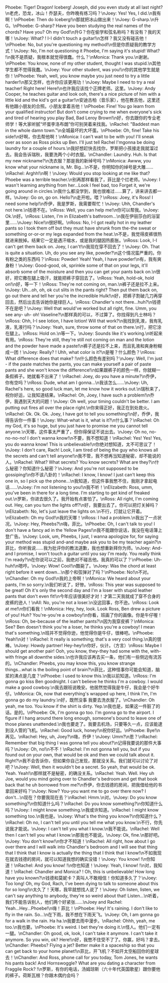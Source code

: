 Phoebe: Tiger! Dragon! Iceberg! Joseph, did you even study at all last night?\n老虎，恐龙，冰山！乔瑟夫，你昨晚有练习吗？\nJoey: Yes! Yes, I did.\n我有啊！\nPhoebe: Then do Iceberg!\n那就把冰山做出来！\nJoey: G-sharp.\n升G。\nPhoebe: G-sharp? Have you been studying the real names of the chords? Have you? Oh my God!\n升G？你在偷学和弦名称吗？有没有？我的天哪！\nJoey: What? ! I-I didn't touch a guitar!\n怎样？我又没有碰吉他！\nPhoebe: No, but you're questioning my method!\n但是你质疑我的教学方式！\nJoey: No, I'm not questioning it Phoebe, I'm saying it's stupid! What? !\n我不是质疑，我根本就觉得很蠢。什么？\nMonica: Thank you.\n谢谢。\nPhoebe: You know, none of my other student, thought I was stupid.\n其他学生都不觉得我蠢。\nJoey: Your other student, was you!\n你的其他学生就是你！\nPhoebe: Yeah, well, you know maybe you just need to try a little harder!\n那又怎样，也许你应该更用功！\nJoey: Maybe I need to try a real teacher! Right here! Here!\n也许我应该找个正牌老师。这里。\nJoey: Andy Cooper, he teaches guitar and look ooh, there's a nice picture of him with a little kid and the kid's got a guitar!\n安迪古柏（音乐家），他在教吉他，这里还有他跟小朋友的合照。小朋友拿着吉他！\nPhoebe: Fine! You go learn from your qualified instructor! But don't come crying to me when everyone's sick and tired of hearing you play Bad, Bad Leroy Brown!\n好，你去跟你的专业老师学！等大家听腻“坏蛋李洛布朗”你可别哭着来找我。\nRachel: "Baddest man in the whole damn town."\n全城最坏的大坏蛋。\nPhoebe: Oh, fine! Take his side!\n好啊，你去帮他啊！\nMonica: I can't wait to be with you! I'll sneak over as soon as Ross picks up Ben. I'll just tell Rachel I'mgonna be doing laundry for a couple of hours.\n我好想赶快去找你，罗斯把小孩接走我就溜过去。我会告诉瑞秋，我要洗两个小时衣服。\nChandler: Laundry. Huh. Is that my new nickname?\n洗衣服？那是我的新绰号吗？\nMonica: Awww, you know what your nickname is, Mr. Big...\n不是，你明知你的绰号是大雕……\nRachel: Arghh!\n啊！\nJoey: Would you stop looking at me like that? Phoebe was a terrible teacher.\n别再那样看我了，菲比是个烂老师。\nJoey: I wasn't learning anything from her...Look I feel bad, too Forget it, we're going around in circles.\n我什么都没学到，我也很难过……算了，讲来讲去都一样。\nJoey: Go on, go on. Hello?\n走开啦。喂？\nRoss: Joey, it's Ross! I need some help!\n乔伊，我是罗斯，我需要帮忙！\nJoey: Uhh, Chandler's not here.\n钱德不在。\nRoss: Well, you can help me!\n你可以帮我。\nJoey: Ok.\n好。\nRoss: Listen, I'm in Elizabeth's bathroom...\n我在伊丽莎白的浴室里……\nJoey: Nice!\n很好啊。\nRoss: No, I-I got really hot in my leather pants so I took them off but they must have shrunk from the-the sweat or something or-or-or my legs expanded from the heat.\n不是，我觉得皮裤很热就进来脱掉。结果它一定是遇汗缩水，或是我的腿因热膨胀。\nRoss: Look, I-I can't get them back on. Joey, I can't!\n我现在穿不回去了！\nJoey: Oh. That is quite a situation. Uh, do you see any like, powder?\n这个情况蛮严重的。你有粉之类的东西吗？\nRoss: Powder! Yeah! Yeah, I have powder!\n有，我有爽身粉！\nJoey: Good-good, ok, sprinkle some of that on your legs, it'll absorb some of the moisture and then you can get your pants back on.\n很好，把它撒在腿上吸汗，就能把裤子穿回去了。\nRoss: Yeah, hold-ok, hold on!\n好，等一下！\nRoss: They're not coming on, man.\n裤子还是拉不上来。\nJoey: Uh...oh, oh, ok cut slits in the pants right? Then put them back on, go out there and tell her you're the incredible Hulk!\n好，把裤子割破几刀再穿回去，然后出去告诉她你是绿巨人。\nRoss: Chandler's not there...huh?\n钱德不在是吧？\nJoey: Well that would've worked but all right, fine. Umm, you see any- uh- oh! Vaseline?\n那样真的可以，不过算了。你找得到凡士林吗？\nRoss: Ohh, I-I see lotion, I have lotion! Will that work?\n我找到乳液，我有乳液，乳液行吗？\nJoey: Yeah, sure, throw some of that on there.\n行，把它涂在腿上。\nRoss: Hold on.\n等一下。\nJoey: Sounds like it's working.\n听起来有用。\nRoss: They're still, they're still not coming on man and the lotion and the powder have made a paste!\n裤子还是拉不上来，而且乳液和爽身粉糊成一团！\nJoey: Really? ! Uhh, what color is it?\n是喔？什么颜色？\nRoss: What difference does that make? !\n什么颜色有差别吗？\nJoey: Well, I'm just - if the paste matches the pants, you can make yourself a pair of paste pants and she won't know the difference!\n如果跟裤子的颜色一样，你就糊一条假裤子。她就看不出来了！\nRachel: Joey, do you have a minute?\n乔伊，你有空吗？\nRoss: Dude, what am I gonna...\n我该怎么……\nJoey: Uh, Rachel's here, so good luck man, let me know how it works out.\n瑞秋来了，祝你好运，让我知道结果。\nRachel: Oh, Joey, I have such a problem!\n乔伊，我遇到天大的问题！\nJoey: Oh well, your timing couldn't be better. I am putting out fires all over the place right.\n你来得正好，我正在到处救火。\nRachel: Ok. Ok. Ok. Joey, I have got to tell you something!\n好，乔伊，我得告诉你一件事！\nJoey: What-what is it, what is it?\n什么事？\nRachel: Oh my God, it's so huge, but you just have to promise me you cannot tell anyone.\n天哪，这件事太严重了，但你得保证不说出去。\nJoey: Oh no, no-no-no-no! I don't wanna know!\n不要，我不想知道！\nRachel: Yes! Yes! Yes, you do wanna know! This is unbelievable!\n你绝对想知道，太不可思议了！\nJoey: I don't care, Rach! Look, I am tired of being the guy who knows all the secrets and can't tell anyone!\n我不管，我不想再当知道秘密，却不能说的人。\nRachel: What? What secrets? You know secrets? What are they?\n什么秘密？你知道什么秘密？\nJoey: And you're not supposed to be gossiping!\n你不该八卦的！\nRachel: I know, I know! I just can't keep this one in, so I pick up the phone...\n我知道，但这件事我憋不住，我刚才拿起电话……\nJoey: I'm not listening to you!\n我不听！\nElizabeth: Ross, umm, you've been in there for a long time. I'm starting to get kind of freaked out.\n罗斯，你进去很久了。我开始有点害怕了。\nRoss: All right, I'm coming out. Hey, can you turn the lights off?\n好，我要出去了。你可以把灯关掉吗？\nElizabeth: No, let's just leave the lights on.\n不行，灯就让它开着。\nElizabeth: Oh my God!\n我的天哪！\nRoss: I had a problem.\n我出了一点状况。\nJoey: Hey, Pheebs?\n嗨，菲比。\nPhoebe: Oh, I can't talk to you! I don't have a fancy ad in the Yellow Pages!\n我不能跟你说话，我没在电话簿上登广告。\nJoey: Look, um, Pheebs, I just, I wanna apologize for, for saying your method was stupid and-and maybe ask you to be my teacher again?\n菲比，你听我说……我为批评你的教法道歉，我也想重新拜你为师。\nJoey: And-and I promise, I won't touch a guitar until you say I'm ready. You really think I'm ready?\n在你说可以之前，我绝对不碰吉他。我真的可以了？\nPhoebe: Uh-huh!\n嗯哼。\nJoey: Wow! Cool!\n酷毙了。\nJoey: Was the chord at least right before it went down...\n那个和弦弹对了吗？\nPhoebe: No!\n不对。\nChandler: Oh my God!\n我的上帝啊！\nMonica: We heard about your pants, I'm so sorry.\n我们听说了，好惨。\nRoss: This year was supposed to be great! Oh it's only the second day and I'm a loser with stupid leather pants that don't even fit!\n今年应该很美好才对！才第二天我就成了穿不合身的皮裤的逊人！\nAll: No, you're not a loser.\n没这回事，你不逊。\nRoss: Look at me!\n你们看我！\nMonica: Hey, hey, look. Look Ross, Ben drew a picture of you! Huh? You're-you're a cowboy!\n你看，班画了你的画像。你是牛仔喔！\nRoss: Oh, be-because of the leather pants?\n因为我穿皮裤？\nMonica: See? Ben doesn't think you're a loser, he thinks you're a cowboy! I mean that's something.\n班并不觉得你逊，他觉得你是牛仔，很棒吧。\nPhoebe: Yeah!\n对！\nRachel: It really is something; that's a very cool thing.\n真的很棒。\nJoey: Howdy partner! Hey-hey!\n你好，伙计。（方言）\nRoss: Maybe I should get another pair! Ooh, you know, they-they had some with the, with-with fringe all downthe sides.\n也许我应该再去买一条，他们有一些侧边有流苏的。\nChandler: Pheebs, you may know this, you know strange things...what is the boiling point of brain?\n菲比，这种怪事你可能会知道，脑浆的沸点是几度？\nPhoebe: I used to know this.\n我以前知道。\nRoss: I'm gonna go kiss Ben goodnight. I can't believe he thinks I'm a cowboy. I would make a good cowboy.\n我去跟班说晚安。他居然觉得我是牛仔，我会是个好牛仔。\nMonica: Ok, now that everything's wrapped up here, I think I'm, I'm gonna go do my laundry.\n好，既然没事 我要去洗衣服了。\nChandler: Oh yeah, me too. You know if the shirt is dirty. Yep.\n我也是，如果这一件脏了的话。是的。\nPhoebe: Ok, I'm gonna go too. I'm gonna go to the airport. I figure if I hang around there long enough, someone's bound to leave one of those planes unattended.\n我也要走了。我要去机场，只要等久一点，应该能逮到没人管的飞机。\nRachel: Good luck, honey!\n祝你好运。\nPhoebe: Bye!\n再见。\nRachel: Hey, uh, Joey?\n嗨，乔伊！\nJoey: Umm?\n恩？\nRachel: Remember that big thing I was gonna tell you about?\n记得我要说的那件大事吗？\nJoey: Oh, no!\n不不！\nRachel: I'm not gonna tell you, but if you found out on your own, that would be ok and then we could talk about it. Right?\n我不会告诉你，但如果你自己发现，那就没关系。我们就可以讨论了对吧？\nJoey: Well, then it wouldn't be a secret. So yeah, that would be ok. Yeah. Yeah!\n那样就不是秘密，的确没关系。\nRachel: Yeah. Well. Hey uh Joe, would you mind going over to Chandler's bedroom and get that book back that he uh borrowed from me?\n乔伊，你去钱德的房间，把我借给他的书拿回来好吗？\nJoey: Now? You-you want me to go over there now? I don't...\n现在？你要我现在去？\nRachel: Hmm.\n对。\nJoey: Do you know something?\n你知道什么吗？\nRachel: Do you know something?\n你知道什么吗？\nJoey: I might know something.\n我或许知道。\nRachel: I might know something too.\n我也是。\nJoey: What's the thing you know?\n你知道什么？\nRachel: Oh no, I can't tell you until you tell me what you know.\n不行，你先说我才能说。\nJoey: I can't tell you what I know.\n我不能说。\nRachel: Well then I can't tell you what I know.\n那我也不能说。\nJoey: Ok, fine.\n那好吧。\nJoey: You don't know!\n你才不知道！\nRachel: All right, how about I go over there and I will walk into Chandler's bedroom and I will see that thing that I think that I know is actually the thing that I think that I know!\n不如我现在就去钱德的房间，就可以知道我想的确实没错！\nJoey: You know! !\n你知道！\nRachel: And you know! !\n你也知道！\nJoey: Yeah, I know! !\n对，我知道！\nRachel: Chandler and Monica? ! Oh, this is unbelievable! How long have you known?\n钱德和莫妮卡？真叫人不敢相信！你知道多久了？\nJoey: Too long! Oh, my God, Rach, I've been dying to talk to someone about this for so long!\n太久了！天哪，我早就想找人说了！\nJoey: Oh listen, listen, we can't say anything to anybody, they're so weird about that! Listen...\n听着，我们不能告诉别人，他们两个好紧张……\nJoey and Rachel: Yeah...Hey...Phoebe!\n嗨！菲比！\nPhoebe: Hey! It's raining. I don't like to fly in the rain. So...\n在下雨，我不想在下雨天飞。\nJoey: Oh, I am gonna go for a walk in the rain. Ha ha.\n我要去雨中漫步。\nRachel: Ohhh, yeah, me too.\n我也要。\nPhoebe: It's weird. I bet they're doing it.\n怪人。他们一定有一腿。\nChandler: Oh good, ok, look, I can't take it anymore. I can't take it anymore. So you win, ok? Here!\n好，我憋不住受不了了。你赢，好吗？拿去。\nChandler: Pheebs? Flying a jet? Better make it a spaceship so that you can get back to your home planet!\n菲比，开飞机？不如开太空船回你的星球去！\nChandler: And Ross, phone call for you today, Tom Jones, he wants his pants back! And Hornswoggle? What are you dating a character from Fraggile Rock? !\n罗斯，有你的电话，汤姆琼斯（六十年代英国歌星）跟你要他的裤子。荷斯瓦根？你跟木偶约会吗？
        